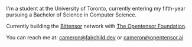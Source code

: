 I'm a student at the University of Toronto, currently entering my fifth-year pursuing a Bachelor of Science in Computer Science.  

Currently building the [Bittensor](https://github.com/opentensor/bittensor) network with [The Opentensor Foundation](https://opentensor.dev/).

You can reach me at: [cameron@fairchild.dev](mailto:cameron@fairchild.dev) or [cameron@opentensor.ai](mailto:cameron@opentensor.ai)
